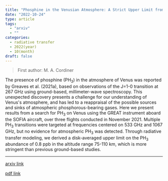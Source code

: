 ```yaml
---
title: "Phosphine in the Venusian Atmosphere: A Strict Upper Limit from SOFIA GREAT Observations"
date: "2022-10-24"
type: article
tags:
  - "arxiv"
  - ""
categories:
  - radiative transfer
  - 2022(year)
  - 10(month)
draft: false
---
```


> First author: M. A. Cordiner

 The presence of phosphine (PH$_3$) in the atmosphere of Venus was reported by
Greaves et al. (2021a), based on observations of the J=1-0 transition at 267
GHz using ground-based, millimeter-wave spectroscopy. This unexpected discovery
presents a challenge for our understanding of Venus's atmosphere, and has led
to a reappraisal of the possible sources and sinks of atmospheric
phosphorous-bearing gases. Here we present results from a search for PH$_3$ on
Venus using the GREAT instrument aboard the SOFIA aircraft, over three flights
conducted in November 2021. Multiple PH$_3$ transitions were targeted at
frequencies centered on 533 GHz and 1067 GHz, but no evidence for atmospheric
PH$_3$ was detected. Through radiative transfer modeling, we derived a
disk-averaged upper limit on the PH$_3$ abundance of 0.8 ppb in the altitude
range 75-110 km, which is more stringent than previous ground-based studies.

---
[arxiv link](http://arxiv.org/abs/2210.13519v1)

[pdf link](http://arxiv.org/pdf/2210.13519v1)